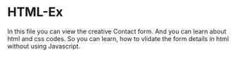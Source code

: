 # HTML-Ex
In this file you can view the creative Contact form. And you can learn about html and css codes. So you can learn, how to vlidate the form details in html without using Javascript.
